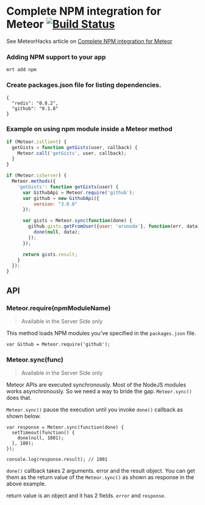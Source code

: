 # Complete NPM integration for Meteor [![Build Status](https://travis-ci.org/arunoda/meteor-npm.png?branch=master)](https://travis-ci.org/arunoda/meteor-npm)

See MeteorHacks article on [Complete NPM integration for Meteor](http://meteorhacks.com/complete-npm-integration-for-meteor.html)

### Adding NPM support to your app

    mrt add npm

### Create packages.json file for listing dependencies.

    {
      "redis": "0.8.2",
      "github": "0.1.8"
    }

### Example on using npm module inside a Meteor method

~~~js
if (Meteor.isClient) {
  getGists = function getGists(user, callback) {
    Meteor.call('getGists', user, callback);
  }
}

if (Meteor.isServer) {
  Meteor.methods({
    'getGists': function getGists(user) {
      var GithubApi = Meteor.require('github');
      var github = new GithubApi({
          version: "3.0.0"
      });

      var gists = Meteor.sync(function(done) {
        github.gists.getFromUser({user: 'arunoda'}, function(err, data) {
          done(null, data);
        });
      });

      return gists.result;
    }
  });
}
~~~

## API

### Meteor.require(npmModuleName)
> Available in the Server Side only

This method loads NPM modules you've specified in the `packages.json` file.

~~~
var Github = Meteor.require('github');
~~~

### Meteor.sync(func)
> Available in the Server Side only

Meteor APIs are executed synchronously. Most of the NodeJS modules works asynchronously. So we need a way to bride the gap. `Meteor.sync()` does that.

`Meteor.sync()` pause the execution until you invoke `done()` callback as shown below.

~~~
var response = Meteor.sync(function(done) {
  setTimeout(function() { 
    done(null, 1001);
  }, 100);
});

console.log(response.result); // 1001
~~~

`done()` callback takes 2 arguments. error and the result object. You can get them as the return value of the `Meteor.sync()` as shown as response in the above example.

return value is an object and it has 2 fields. `error` and `response`.



